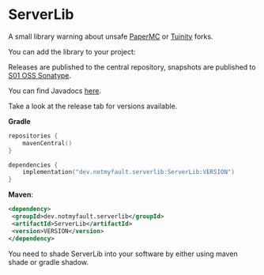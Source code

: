 # ServerLib

A small library warning about unsafe [PaperMC](https://github.com/PaperMC/Paper) or [Tuinity](https://github.com/Spottedleaf/Tuinity) forks.

You can add the library to your project:

Releases are published to the central repository, snapshots are published to [S01 OSS Sonatype](https://s01.oss.sonatype.org/content/repositories/snapshots/).

You can find Javadocs [here](https://javadoc.io/doc/dev.notmyfault.serverlib/ServerLib).

Take a look at the release tab for versions available.

**Gradle**
```kotlin
repositories {
    mavenCentral()
}

dependencies {
    implementation("dev.notmyfault.serverlib:ServerLib:VERSION")
}
```

**Maven**:
```xml
<dependency>  
 <groupId>dev.notmyfault.serverlib</groupId>
 <artifactId>ServerLib</artifactId>
 <version>VERSION</version>
</dependency>
``` 

You need to shade ServerLib into your software by either using maven shade or gradle shadow.
